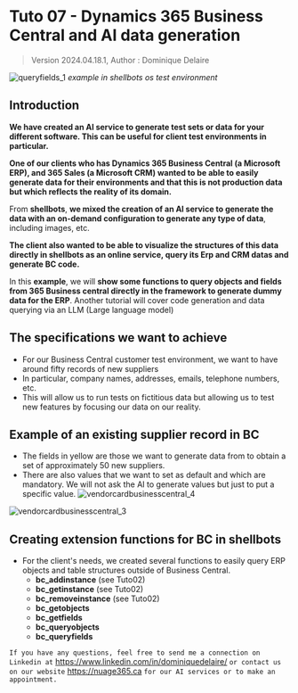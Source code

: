 # Tuto 07 - Dynamics 365 Business Central and AI data generation
> Version 2024.04.18.1, Author : Dominique Delaire

![queryfields_1](https://github.com/nuage365/Shellbots.ai/assets/102873102/a1ee4edf-7ed2-446e-903a-00555e8ecf0f)
*example in shellbots os test environment*

## Introduction
**We have created an AI service to generate test sets or data for your different software. This can be useful for client test environments in particular.**

**One of our clients who has Dynamics 365 Business Central (a Microsoft ERP), and 365 Sales (a Microsoft CRM) wanted to be able to easily generate data for their environments and that this is not production data but which reflects the reality of its domain.**   

From **shellbots**, **we mixed the creation of an AI service to generate the data with an on-demand configuration to generate any type of data**, including images, etc.

**The client also wanted to be able to visualize the structures of this data directly in shellbots as an online service, query its Erp and CRM datas and generate BC code.**

In this **example**, we will **show some functions to query objects and fields from 365 Business central directly in the framework to generate dummy data for the ERP**.
Another tutorial will cover code generation and data querying via an LLM (Large language model)

## The specifications we want to achieve 
* For our Business Central customer test environment, we want to have around fifty records of new suppliers
* In particular, company names, addresses, emails, telephone numbers, etc.
* This will allow us to run tests on fictitious data but allowing us to test new features by focusing our data on our reality.

## Example of an existing supplier record in BC
- The fields in yellow are those we want to generate data from to obtain a set of approximately 50 new suppliers.
- There are also values ​​that we want to set as default and which are mandatory. We will not ask the AI ​​to generate values ​​but just to put a specific value.
![vendorcardbusinesscentral_4](https://github.com/nuage365/Shellbots.ai/assets/102873102/a267e7cf-8900-4578-b95e-858f9dc3d3a8)

![vendorcardbusinesscentral_3](https://github.com/nuage365/Shellbots.ai/assets/102873102/88a17267-867d-41f3-868c-88cf27d93ca9)

## Creating extension functions for BC in shellbots
- For the client's needs, we created several functions to easily query ERP objects and table structures outside of Business Central.
  - **bc_addinstance** (see Tuto02)
  - **bc_getinstance** (see Tuto02)
  - **bc_removeinstance** (see Tuto02)
  - **bc_getobjects**
  - **bc_getfields**
  - **bc_queryobjects**
  - **bc_queryfields**   





`If you have any questions, feel free to send me a connection on Linkedin at` https://www.linkedin.com/in/dominiquedelaire/ `or contact us on our website` https://nuage365.ca `for our AI services or to make an appointment.`
